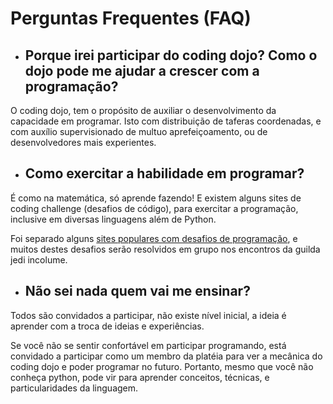 # Perguntas Frequentes (FAQ)

- ## Porque irei participar do coding dojo? Como o dojo pode me ajudar a crescer com a programação?

O coding dojo, tem o propósito de auxiliar o desenvolvimento da capacidade em programar.
Isto com distribuição de taferas coordenadas, e com auxílio supervisionado de multuo aprefeiçoamento, ou de desenvolvedores mais experientes.

- ## Como exercitar a habilidade em programar?

É como na matemática, só aprende fazendo! E existem alguns sites de coding challenge (desafios de código),
 para exercitar a programação, inclusive em diversas linguagens além de Python.

Foi separado alguns [sites populares com desafios de programação](coding_challenge/README.md), e muitos destes desafios serão resolvidos em grupo nos encontros da guilda jedi incolume.

- ## Não sei nada quem vai me ensinar?

Todos são convidados a participar, não existe nível inicial, a ideia é aprender com a troca de ideias e experiências.

Se você não se sentir confortável em participar programando, está convidado a participar como um membro da platéia para ver a mecânica do coding dojo e poder programar no futuro. Portanto, mesmo que você não conheça python, pode vir para aprender conceitos, técnicas, e particularidades da linguagem.